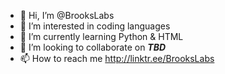 - 👋 Hi, I’m @BrooksLabs
- 👀 I’m interested in coding languages
- 🌱 I’m currently learning Python & HTML
- 💞️ I’m looking to collaborate on <b><i>TBD</i></b>
- 📫 How to reach me http://linktr.ee/BrooksLabs

<!---
BrooksLabs/BrooksLabs is a ✨ special ✨ repository because its `README.md` (this file) appears on your GitHub profile.
You can click the Preview link to take a look at your changes.
--->
